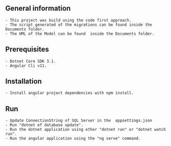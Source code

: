 ﻿## General information
    - This project was build using the code first approach.
    - The script generated of the migrations can be found inside the Documents folder.
    - The UML of the Model can be found  inside the Documents folder.

## Prerequisites
    - Dotnet Core SDK 3.1.
    - Angular Cli v11.

## Installation
    - Install angular project dependencies with npm install.
    
## Run
    - Update ConnectionString of SQL Server in the  appsettings.json
    - Run "dotnet ef database update".
    - Run the dotnet application using ether "dotnet run" or "dotnet watch run".
    - Run the angular application using the "ng serve" command.
    
